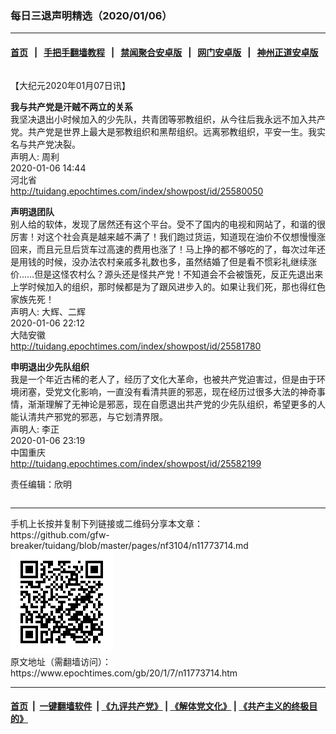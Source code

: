 ### 每日三退声明精选（2020/01/06）
------------------------

#### [首页](https://github.com/gfw-breaker/banned-news1/blob/master/README.md) &nbsp;&nbsp;|&nbsp;&nbsp; [手把手翻墙教程](https://github.com/gfw-breaker/guides/wiki) &nbsp;&nbsp;|&nbsp;&nbsp; [禁闻聚合安卓版](https://github.com/gfw-breaker/bn-android) &nbsp;&nbsp;|&nbsp;&nbsp; [网门安卓版](https://github.com/oGate2/oGate) &nbsp;&nbsp;|&nbsp;&nbsp; [神州正道安卓版](https://github.com/SzzdOgate/update) 



<div class="column" id="artbody" itemprop="articleBody">
 <!-- article content begin -->
 <p>
  【大纪元2020年01月07日讯】
 </p>
 <p>
  <strong>
   我与共产党是汗贼不两立的关系
   <br/>
  </strong>
  我坚决退出小时候加入的少先队，共青团等邪教组织，从今往后我永远不加入共产党。共产党是世界上最大是邪教组织和黑帮组织。远离邪教组织，平安一生。我实名与共产党决裂。
  <br/>
  声明人: 周利
  <br/>
  2020-01-06 14:44
  <br/>
  河北省
  <br/>
  <a href="http://tuidang.epochtimes.com/index/showpost/id/25580050">
   http://tuidang.epochtimes.com/index/showpost/id/25580050
  </a>
 </p>
 <p>
  <strong>
   声明退团队
  </strong>
  <br/>
  别人给的软体，发现了居然还有这个平台。受不了国内的电视和网站了，和谐的很厉害！对这个社会真是越来越不满了！我们跑过货运，知道现在油价不仅想慢慢涨回来，而且元旦后货车过高速的费用也涨了！马上挣的都不够吃的了，每次过年还是用钱的时候，没办法农村亲戚多礼数也多，虽然结婚了但是看不惯彩礼继续涨价……但是这怪农村么？源头还是怪共产党！不知道会不会被饿死，反正先退出来上学时候加入的组织，那时候都是为了跟风进步入的。如果让我们死，那也得红色家族先死！
  <br/>
  声明人: 大辉、二辉
  <br/>
  2020-01-06 22:12
  <br/>
  大陆安徽
  <br/>
  <a href="http://tuidang.epochtimes.com/index/showpost/id/25581780">
   http://tuidang.epochtimes.com/index/showpost/id/25581780
  </a>
 </p>
 <p>
  <strong>
   申明退出少先队组织
  </strong>
  <br/>
  我是一个年近古稀的老人了，经历了文化大革命，也被共产党迫害过，但是由于环境闭塞，受党文化影响，一直没有看清共匪的邪恶，现在经历过很多大法的神奇事情，渐渐理解了无神论是邪恶，现在自愿退出共产党的少先队组织，希望更多的人能认清共产邪党的邪恶，与它划清界限。
  <br/>
  声明人: 李正
  <br/>
  2020-01-06 23:19
  <br/>
  中国重庆
  <br/>
  <a href="http://tuidang.epochtimes.com/index/showpost/id/25582199">
   http://tuidang.epochtimes.com/index/showpost/id/25582199
  </a>
 </p>
 <p>
  责任编辑：欣明
 </p>
 <!-- article content end -->
 <div id="below_article_ad">
  <div id="below_article_ad_inner">
  </div>
 </div>
</div>

<hr/>
手机上长按并复制下列链接或二维码分享本文章：<br/>
https://github.com/gfw-breaker/tuidang/blob/master/pages/nf3104/n11773714.md <br/>
<a href='https://github.com/gfw-breaker/tuidang/blob/master/pages/nf3104/n11773714.md'><img src='https://github.com/gfw-breaker/tuidang/blob/master/pages/nf3104/n11773714.md.png'/></a> <br/>
原文地址（需翻墙访问）：https://www.epochtimes.com/gb/20/1/7/n11773714.htm


------------------------
#### [首页](https://github.com/gfw-breaker/banned-news/blob/master/README.md) &nbsp;|&nbsp; [一键翻墙软件](https://github.com/gfw-breaker/nogfw/blob/master/README.md) &nbsp;| [《九评共产党》](https://github.com/gfw-breaker/9ping.md/blob/master/README.md#九评之一评共产党是什么) | [《解体党文化》](https://github.com/gfw-breaker/jtdwh.md/blob/master/README.md) | [《共产主义的终极目的》](https://github.com/gfw-breaker/gczydzjmd.md/blob/master/README.md)


<img src='http://gfw-breaker.win/tuidang/pages/nf3104/n11773714.md' width='0px' height='0px'/>